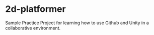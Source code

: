 # 2d-platformer
Sample Practice Project for learning how to use Github and Unity in a collaborative environment.
